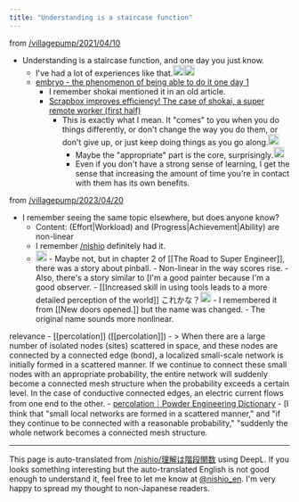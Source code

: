 ```yaml
---
title: "Understanding is a staircase function"
---
```


from [/villagepump/2021/04/10](https://scrapbox.io/villagepump/2021/04/10)
- Understanding is a staircase function, and one day you just know.
    - I've had a lot of experiences like that.<img src='https://scrapbox.io/api/pages/villagepump/imo/icon' alt='/villagepump/imo.icon' height="19.5"/><img src='https://scrapbox.io/api/pages/villagepump/kuuote/icon' alt='/villagepump/kuuote.icon' height="19.5"/>
    - [embryo - the phenomenon of being able to do it one day 1](https://embryo-nemo.com/643/)
        - I remember shokai mentioned it in an old article.
        - [Scrapbox improves efficiency! The case of shokai, a super remote worker (first half)](https://blogja.gyazo.com/entry/2017/01/30/180913)
            - This is exactly what I mean. It "comes" to you when you do things differently, or don't change the way you do them, or don't give up, or just keep doing things as you go along.<img src='https://scrapbox.io/api/pages/villagepump/erniogi/icon' alt='/villagepump/erniogi.icon' height="19.5"/>
                - Maybe the "appropriate" part is the core, surprisingly.<img src='https://scrapbox.io/api/pages/villagepump/imo/icon' alt='/villagepump/imo.icon' height="19.5"/>
                - Even if you don't have a strong sense of learning, I get the sense that increasing the amount of time you're in contact with them has its own benefits.

from [/villagepump/2023/04/20](https://scrapbox.io/villagepump/2023/04/20)
- I remember seeing the same topic elsewhere, but does anyone know?
    - Content: (Effort|Workload) and (Progress|Achievement|Ability) are non-linear
    - I remember [/nishio](https://scrapbox.io/nishio) definitely had it.
    - <img src='https://scrapbox.io/api/pages/villagepump/issac/icon' alt='/villagepump/issac.icon' height="19.5"/>
        - Maybe not, but in chapter 2 of [[The Road to Super Engineer]], there was a story about pinball.
            - Non-linear in the way scores rise.
        - Also, there's a story similar to [I'm a good painter because I'm a good observer.
        - [[Increased skill in using tools leads to a more detailed perception of the world]] これかな？<img src='https://scrapbox.io/api/pages/villagepump/inajob/icon' alt='/villagepump/inajob.icon' height="19.5"/>
            - I remembered it from [[New doors opened.]] but the name was changed.
        - The original name sounds more nonlinear.

relevance
    - [[percolation]] ([[percolation]])
    - > When there are a large number of isolated nodes (sites) scattered in space, and these nodes are connected by a connected edge (bond), a localized small-scale network is initially formed in a scattered manner. If we continue to connect these small nodes with an appropriate probability, the entire network will suddenly become a connected mesh structure when the probability exceeds a certain level. In the case of conductive connected edges, an electric current flows from one end to the other.
    - [percolation｜Powder Engineering Dictionary](http://www.sptj.jp/powderpedia/words/11746/)
        - [I think that "small local networks are formed in a scattered manner," and "if they continue to be connected with a reasonable probability," "suddenly the whole network becomes a connected mesh structure.

---
This page is auto-translated from [/nishio/理解は階段関数](https://scrapbox.io/nishio/理解は階段関数) using DeepL. If you looks something interesting but the auto-translated English is not good enough to understand it, feel free to let me know at [@nishio_en](https://twitter.com/nishio_en). I'm very happy to spread my thought to non-Japanese readers.